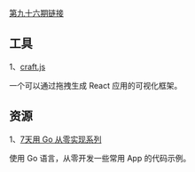 [第九十六期链接](https://github.com/ruanyf/weekly/blob/master/docs/issue-96.md)

## 工具

1、[craft.js](https://github.com/prevwong/craft.js)

一个可以通过拖拽生成 React 应用的可视化框架。

## 资源

1、[7天用 Go 从零实现系列](https://github.com/geektutu/7days-golang)

使用 Go 语言，从零开发一些常用 App 的代码示例。

